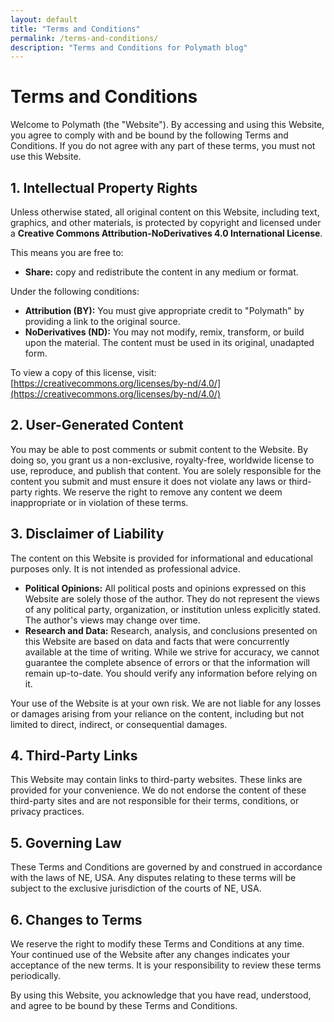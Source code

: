 ```yaml
---
layout: default
title: "Terms and Conditions"
permalink: /terms-and-conditions/
description: "Terms and Conditions for Polymath blog"
---
```


# Terms and Conditions

Welcome to Polymath (the "Website"). By accessing and using this Website, you agree to comply with and be bound by the following Terms and Conditions. If you do not agree with any part of these terms, you must not use this Website.

## 1. Intellectual Property Rights

Unless otherwise stated, all original content on this Website, including text, graphics, and other materials, is protected by copyright and licensed under a **Creative Commons Attribution-NoDerivatives 4.0 International License**.

This means you are free to:

* **Share:** copy and redistribute the content in any medium or format.

Under the following conditions:

* **Attribution (BY):** You must give appropriate credit to "Polymath" by providing a link to the original source.
* **NoDerivatives (ND):** You may not modify, remix, transform, or build upon the material. The content must be used in its original, unadapted form.

To view a copy of this license, visit: [https://creativecommons.org/licenses/by-nd/4.0/](https://creativecommons.org/licenses/by-nd/4.0/)

## 2. User-Generated Content

You may be able to post comments or submit content to the Website. By doing so, you grant us a non-exclusive, royalty-free, worldwide license to use, reproduce, and publish that content. You are solely responsible for the content you submit and must ensure it does not violate any laws or third-party rights. We reserve the right to remove any content we deem inappropriate or in violation of these terms.

## 3. Disclaimer of Liability

The content on this Website is provided for informational and educational purposes only. It is not intended as professional advice.

* **Political Opinions:** All political posts and opinions expressed on this Website are solely those of the author. They do not represent the views of any political party, organization, or institution unless explicitly stated. The author's views may change over time.
* **Research and Data:** Research, analysis, and conclusions presented on this Website are based on data and facts that were concurrently available at the time of writing. While we strive for accuracy, we cannot guarantee the complete absence of errors or that the information will remain up-to-date. You should verify any information before relying on it.

Your use of the Website is at your own risk. We are not liable for any losses or damages arising from your reliance on the content, including but not limited to direct, indirect, or consequential damages.

## 4. Third-Party Links

This Website may contain links to third-party websites. These links are provided for your convenience. We do not endorse the content of these third-party sites and are not responsible for their terms, conditions, or privacy practices.

## 5. Governing Law

These Terms and Conditions are governed by and construed in accordance with the laws of NE, USA. Any disputes relating to these terms will be subject to the exclusive jurisdiction of the courts of NE, USA.

## 6. Changes to Terms

We reserve the right to modify these Terms and Conditions at any time. Your continued use of the Website after any changes indicates your acceptance of the new terms. It is your responsibility to review these terms periodically.

By using this Website, you acknowledge that you have read, understood, and agree to be bound by these Terms and Conditions.